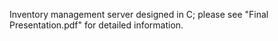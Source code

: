 Inventory management server designed in C; please see "Final Presentation.pdf" for detailed information.
